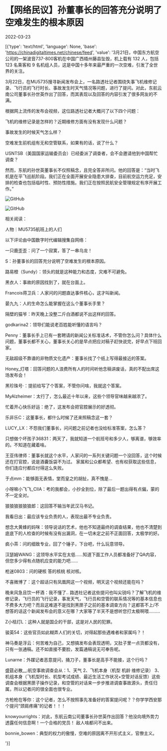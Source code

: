# 【网络民议】孙董事长的回答充分说明了空难发生的根本原因

2022-03-23

[{'type': 'text/html', 'language': None, 'base': 'https://chinadigitaltimes.net/chinese/feed', 'value': '3月21日，中国东方航空公司的一架波音737-800客机在中国广西梧州藤县坠毁，机上载有 132 人，包括 123 名乘客和 9 名机组人员，这是中国十多年来最严重的一次空难，引发了全世界的关注。

3月22日，在MU5735搜寻新闻发布会上，一名路透社记者围绕失事飞机维修记录、飞行员的飞行时长、事故发生时天气情况等问题，进行了提问。对此，东航云南公司董事长孙世英作出了回答，而其表现以及回答的内容引发了很多网友的不满。



根据网上流传的发布会视频，这位路透社记者大概问了以下四个问题：



飞机的维修记录是怎样的？近期维修方面有没有发现什么问题？

事故发生的时候天气怎么样？

空难发生前机组有无和空管联系，如果有的话，说了什么？

USNTSB（美国国家运输委员会）已经委派了调查者，会不会邀请他到中国帮忙调查？



然而，东航的孙世英董事长不仅照稿念，且完全答非所问。他的回答是：“当时飞机是在平飞巡航阶段。我们正在全面开展安全隐患大排查，目前航空运力充足，安排的检查也包括临时性、预防性措施。我们正在按照民航安全管理规定有序开展工作。”

![GitHub](https://chinadigitaltimes.net/chinese/files/2022/03/屏幕快照-2022-03-23-上午12.48.48.png)

![GitHub](https://chinadigitaltimes.net/chinese/files/2022/03/006cLohmly1h0jrbmc4vbj30za0u0add.jpg)

相关阅读：



人物｜MU5735航班上的人们



以下评论由中国数字时代编辑搜集自网络：



一只鹿歪歪：问了一个寂寞，答了一串乌龙！

S：孙董事长的回答充分说明了空难发生的根本原因。

路易橙（Sundy）：领头的就是这种能力和态度，灾难不可避免。

黑衣人：事故的原因找到了，就在台面上。

Francois蒋卫兵：人家问的问题直达事件核心，这才叫新闻。

晏九九：人的生命怎么能掌握在这么个董事长手里？

隔壁的猫爷：昨天晚上没整二斤白酒都说不出这样的回答。

godkarina2：领导们能说老百姓能听懂的语言吗？

Penny：董事长手上已有一套聘请的新闻公关标准话术，不管你怎么问？具体什么问题，董事长都不关心，董事长关心的是早点把应对稿子赶快说完，好早点下班回家。

无敌超级不靠谱的非物质文化遗产：董事长找了个纸上写得最接近的答案。

Honey_灯塔：回答问题的人浪费所有人的时间听他念稿讲废话，真的不配出席这场发布会！

黑珍珠号·：提前给写了个答案，不管你问啥，我就这个答案。

MyAlzheimer：太行了，怎么最近十年以来，这些个领导官味越来越浓了。

忙着开心快乐好运：绝了，这发布会把官腔展示的好透彻。

乐非乐C：这董事长，都什么时候了还来照稿念这一套？

LUCY_LX：不怨我们董事长，问问题之前记者也没给标准答案，怎么答？

只想做个坏孩子36831：两天了，我就知道一个航班号和多少人，够离谱，够效率的。不知道在藏着啥。

王亚伟律师：董事长就这个水平，人家问的一系列关键问题一个没回答，这个时候还在打官腔，说是酒囊饭袋不为过。 家属和公众都希望、也有权获取这些信息，你们连应付都应付得这么失败。

于点mm：能够面无表情，堂而皇之的胡扯，真不愧是…

小呀嘛小飞飞_CIIA：考的我都会，小抄全到位，除了最后一题出得有点偏，蒙的不一定全对。

狼狼狼狼狼狼郎：这回答不输当年武汉马书记。

我看日出：最应该专业负责的人，表现出最不专业负责。

想念大黄蜂的妈咪：领导说话的艺术，他也不知道最终的调查结果，他也不清楚到底底下的人检查的时候有没有出漏洞，在一切未定之前不正面回答，太极学的好。

疯小茶：问的细致专业，回了个锤子，下台吧，什么玩意领导。

汉瑟姆WANG：这领导水平实在太低……知道下面工作人员都准备好了QA内容，但您多少得有点随机应变的能力吧……

枪迷0803：问的硬核 答的核桃 核对核。

不喜微博了：这个超话只有凤凰网这一个视频，明天这个视频还能在吗？

晚来风急且饮一杯酒：我不懂了.. 路透社记者这些提问也叫尖锐吗？了解飞机的维修记录，飞行员的飞行记录，事发天气，飞行员和空管的联系情况等的基本信息也不费多大力吧？而且这难道不是找到黑匣子之前的基本调查方向？这都答不上/不想答的话这个新闻发布会的意义在哪？大家等了半天不是想听您打太极啊喂………

Z小桔灯L：这种人就是国企的干部，这是对人民的犯罪。

骏英54：这些官员如此糊弄人们的关切，对得起那些遇难者和家属吗？！

神马奏是浮云：何苦难为自己，又想搞发布会表现透明，又肚子里一点货都没有，只有一张通稿。还不如直接不要脸，发篇通稿说无可奉告呢。

Lunarne：外媒记者恶意提问，捅刀子，董事长是高手不能接，这个行吗？

盛筵必散__:航空事故调查会从：1、天气  2、飞机本身（机型 机龄 维修记录） 3、机组本身（飞机型时长、机型考试成绩、最近生活工作状况+空管对话反馈）这些调查会根据黑匣子操作记录，和空管的对话来一步步推进调查事故源头，责任归属，所以记者问的很全面也很专业。

方枪枪在等你：这个记者，怎么不按照事先准备好的答案提问呢？？你学学西安那个提问“颈肩疼痛”的记者！！！

knowyourrights：对此，东航云南公司董事长孙世英作出回答？他没向境外势力透露任何信息啊！一个合格的党员！ 敌人啥都问不出来。

bonnie_bowen：典型的权力的傲慢，空难的原因离不开形式主义，官僚主义。

'}]